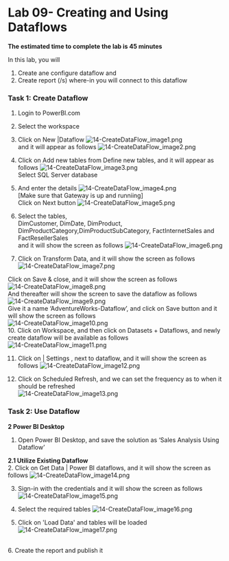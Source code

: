 
# **Lab 09- Creating and Using Dataflows**

**The estimated time to complete the lab is 45 minutes**



In this lab, you will 
1. Create ane configure dataflow and
2. Create report (/s) where-in you will connect to this dataflow

### Task 1: Create Dataflow 

1.	Login to PowerBI.com

2.	Select the workspace

3.	Click on New |Dataflow 
![14-CreateDataFlow_image1.png](.\Linked_image_Files\14-CreateDataFlow_image1.png)
\
and it will appear as follows
![14-CreateDataFlow_image2.png](.\Linked_image_Files\14-CreateDataFlow_image2.png)

4.	Click on Add new tables from Define new tables, and it will appear as follows
![14-CreateDataFlow_image3.png](.\Linked_image_Files\14-CreateDataFlow_image3.png)
\
Select SQL Server database 

5.	And enter the details
![14-CreateDataFlow_image4.png](.\Linked_image_Files\14-CreateDataFlow_image4.png)
\
[Make sure that Gateway is up and runniing] 
\
Click on Next button
![14-CreateDataFlow_image5.png](.\Linked_image_Files\14-CreateDataFlow_image5.png)
 6.	Select the tables, 
\
DimCustomer, DimDate, DimProduct, DimProductCategory,DimProductSubCategory, FactInternetSales and FactResellerSales
\
and it will show the screen as follows
![14-CreateDataFlow_image6.png](.\Linked_image_Files\14-CreateDataFlow_image6.png)

7.	Click on Transform Data, and it will show the screen as follows
![14-CreateDataFlow_image7.png](.\Linked_image_Files\14-CreateDataFlow_image7.png)
 
Click on Save & close, and it will show the screen as follows
\
 ![14-CreateDataFlow_image8.png](.\Linked_image_Files\14-CreateDataFlow_image8.png)
\
And thereafter will show the screen to save the dataflow as follows
 ![14-CreateDataFlow_image9.png](.\Linked_image_Files\14-CreateDataFlow_image9.png)
\
Give it a name ‘AdventureWorks-Dataflow’, and click on Save button and it will show the screen as follows
\
 ![14-CreateDataFlow_image10.png](.\Linked_image_Files\14-CreateDataFlow_image10.png)
\
10. Click on Workspace, and then click on Datasets + Dataflows, and newly create dataflow  will be available as follows
 ![14-CreateDataFlow_image11.png](.\Linked_image_Files\14-CreateDataFlow_image11.png)

11.	Click on | Settings , next to dataflow, and it will show the screen as follows
![14-CreateDataFlow_image12.png](.\Linked_image_Files\14-CreateDataFlow_image12.png)

12.	Click on Scheduled Refresh, and we can set the frequency as to when it should be refreshed
\
![14-CreateDataFlow_image13.png](.\Linked_image_Files\14-CreateDataFlow_image13.png)

### Task 2: Use Dataflow

**2	Power BI Desktop**
1.	Open Power BI Desktop, and save the solution as ‘Sales Analysis Using Dataflow’


**2.1	Utilize Existing Dataflow**
\
2.	Click on Get Data | Power BI dataflows, and it will show the screen as follows
![14-CreateDataFlow_image14.png](.\Linked_image_Files\14-CreateDataFlow_image14.png)

3.	Sign-in with the credentials and it will show the screen as follows
![14-CreateDataFlow_image15.png](.\Linked_image_Files\14-CreateDataFlow_image15.png)
 
4.	Select the required tables 
![14-CreateDataFlow_image16.png](.\Linked_image_Files\14-CreateDataFlow_image16.png)
5. Click on 'Load Data' and tables will be loaded
\
![14-CreateDataFlow_image17.png](.\Linked_image_Files\14-CreateDataFlow_image17.png)

\
6. Create the report and publish it
